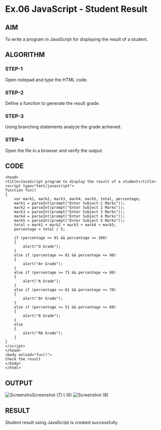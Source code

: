 # Ex.06 JavaScript - Student Result
## AIM
  To write a program in JavaScript for displaying the result of a student.

## ALGORITHM
### STEP-1
  Open notepad and type the HTML code.

### STEP-2
  Define a function to generate the result grade.

### STEP-3
  Using branching statements analyze the grade achieved.

### STEP-4
  Open the file in a browser and verify the output.
  
## CODE
```
<head>
<title>JavaScript program to display the result of a student</title>
<script type="text/javascript">
function fun()
{
    var mark1, mark2, mark3, mark4, mark5, total, percentage;
    mark1 = parseInt(prompt("Enter Subject-1 Marks"));
    mark2 = parseInt(prompt("Enter Subject 2 Marks"));
    mark3 = parseInt(prompt("Enter Subject 3 Marks"));
    mark4 = parseInt(prompt("Enter Subject 4 Marks"));
    mark5 = parseInt(prompt("Enter Subject 5 Marks"));
    total = mark1 + mark2 + mark3 + mark4 + mark5;
    percentage = total / 5;

    if (percentage >= 91 && percentage <= 100)
    {
        alert("O Grade");
    }
    else if (percentage >= 81 && percentage <= 90)
    {
        alert("A+ Grade");
    }
    else if (percentage >= 71 && percentage <= 80)
    {
        alert("A Grade");
    }
    else if (percentage >= 61 && percentage <= 70)
    {
        alert("B+ Grade");
    }
    else if (percentage >= 51 && percentage <= 60)
    {
        alert("B Grade"); 
    }
    else
    {
        alert("RA Grade");
    }
}
</script>
</head>
<body onload="fun()">
Check the result
</body>
</html>
```

## OUTPUT
![Screensho![Screenshot (7)](https://github.com/Premkumar171223/Ex06_Web-Design/assets/127816632/02c243ef-4372-4962-8ac6-23634a9a93ac)
t (6)](https://github.com/Premkumar171223/Ex06_Web-Design/assets/127816632/98b49694-ccac-429c-ad3c-5ba9f6b9ec27)
![Screenshot (8)](https://github.com/Premkumar171223/Ex06_Web-Design/assets/127816632/0836769d-3ed8-4a6c-a466-0259cdd68b5d)



## RESULT
  Student result using JavaScript is created successfully.
